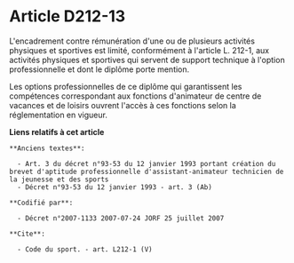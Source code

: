 # Article D212-13

L'encadrement contre rémunération d'une ou de plusieurs activités physiques et sportives est limité, conformément à l'article
L. 212-1, aux activités physiques et sportives qui servent de support technique à l'option professionnelle et dont le diplôme
porte mention. 

Les options professionnelles de ce diplôme qui garantissent les compétences correspondant aux fonctions d'animateur de centre
de vacances et de loisirs ouvrent l'accès à ces fonctions selon la réglementation en vigueur.

**Liens relatifs à cet article**

	**Anciens textes**:

	  - Art. 3 du décret n°93-53 du 12 janvier 1993 portant création du brevet d'aptitude professionnelle d'assistant-animateur technicien de la jeunesse et des sports
	  - Décret n°93-53 du 12 janvier 1993 - art. 3 (Ab)

	**Codifié par**:

	  - Décret n°2007-1133 2007-07-24 JORF 25 juillet 2007

	**Cite**:

	  - Code du sport. - art. L212-1 (V)
